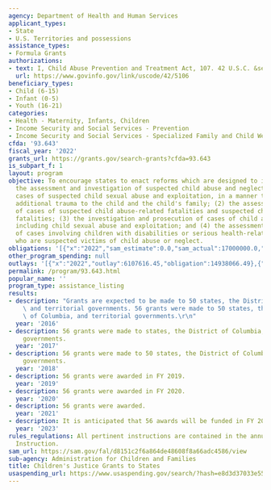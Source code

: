 ```yaml
---
agency: Department of Health and Human Services
applicant_types:
- State
- U.S. Territories and possessions
assistance_types:
- Formula Grants
authorizations:
- text: I, Child Abuse Prevention and Treatment Act, 107. 42 U.S.C. &sect; 5106c.
  url: https://www.govinfo.gov/link/uscode/42/5106
beneficiary_types:
- Child (6-15)
- Infant (0-5)
- Youth (16-21)
categories:
- Health - Maternity, Infants, Children
- Income Security and Social Services - Prevention
- Income Security and Social Services - Specialized Family and Child Welfare Services
cfda: '93.643'
fiscal_year: '2022'
grants_url: https://grants.gov/search-grants?cfda=93.643
is_subpart_f: 1
layout: program
objective: To encourage states to enact reforms which are designed to improve (1)
  the assessment and investigation of suspected child abuse and neglect cases, including
  cases of suspected child sexual abuse and exploitation, in a manner that limits
  additional trauma to the child and the child's family; (2) the assessment and investigation
  of cases of suspected child abuse-related fatalities and suspected child neglect-related
  fatalities; (3) the investigation and prosecution of cases of child abuse and neglect,
  including child sexual abuse and exploitation; and (4) the assessment and investigation
  of cases involving children with disabilities or serious health-related problems
  who are suspected victims of child abuse or neglect.
obligations: '[{"x":"2022","sam_estimate":0.0,"sam_actual":17000000.0,"usa_spending_actual":15863976.23},{"x":"2023","sam_estimate":17000000.0,"sam_actual":0.0,"usa_spending_actual":9156439.49},{"x":"2024","sam_estimate":17000000.0,"sam_actual":0.0,"usa_spending_actual":15918369.72}]'
other_program_spending: null
outlays: '[{"x":"2022","outlay":6107616.45,"obligation":14938066.49},{"x":"2023","outlay":2233674.79,"obligation":10314345.74},{"x":"2024","outlay":410506.46,"obligation":18106465.89}]'
permalink: /program/93.643.html
popular_name: ''
program_type: assistance_listing
results:
- description: "Grants are expected to be made to 50 states, the District of Columbia,\
    \ and territorial governments. 56 grants were made to 50 states, the District\
    \ of Columbia, and territorial governments.\r\n"
  year: '2016'
- description: 56 grants were made to states, the District of Columbia, and territorial
    governments.
  year: '2017'
- description: 56 grants were made to 50 states, the District of Columbia, and territorial
    governments.
  year: '2018'
- description: 56 grants were awarded in FY 2019.
  year: '2019'
- description: 56 grants were awarded in FY 2020.
  year: '2020'
- description: 56 grants were awarded.
  year: '2021'
- description: It is anticipated that 56 awards will be funded in FY 2023.
  year: '2023'
rules_regulations: All pertinent instructions are contained in the annual Program
  Instruction.
sam_url: https://sam.gov/fal/d8151c2f6a864de48608f8a66adc4586/view
sub-agency: Administration for Children and Families
title: Children's Justice Grants to States
usaspending_url: https://www.usaspending.gov/search/?hash=e8d3d37033e55734638e08757456514a
---
```

